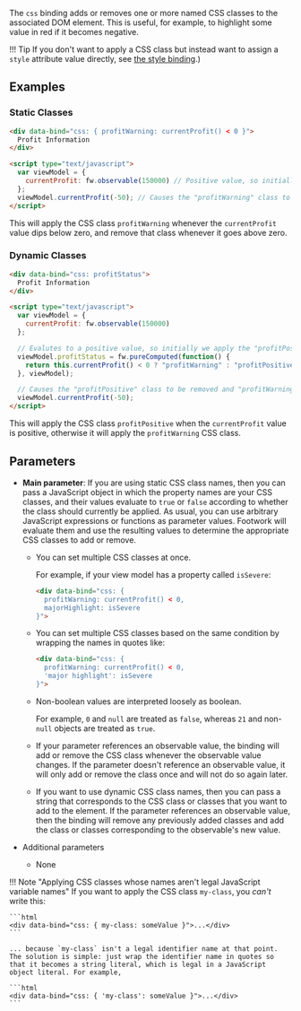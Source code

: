 The `css` binding adds or removes one or more named CSS classes to the associated DOM element. This is useful, for example, to highlight some value in red if it becomes negative.

!!! Tip
    If you don't want to apply a CSS class but instead want to assign a `style` attribute value directly, see [the style binding](style-binding.md).)

## Examples

### Static Classes

```html
<div data-bind="css: { profitWarning: currentProfit() < 0 }">
  Profit Information
</div>

<script type="text/javascript">
  var viewModel = {
    currentProfit: fw.observable(150000) // Positive value, so initially we don't apply the "profitWarning" class
  };
  viewModel.currentProfit(-50); // Causes the "profitWarning" class to be applied
</script>
```

This will apply the CSS class `profitWarning` whenever the `currentProfit` value dips below zero, and remove that class whenever it goes above zero.

### Dynamic Classes

```html
<div data-bind="css: profitStatus">
  Profit Information
</div>

<script type="text/javascript">
  var viewModel = {
    currentProfit: fw.observable(150000)
  };

  // Evalutes to a positive value, so initially we apply the "profitPositive" class
  viewModel.profitStatus = fw.pureComputed(function() {
    return this.currentProfit() < 0 ? "profitWarning" : "profitPositive";
  }, viewModel);

  // Causes the "profitPositive" class to be removed and "profitWarning" class to be added
  viewModel.currentProfit(-50);
</script>
```

This will apply the CSS class `profitPositive` when the `currentProfit` value is positive, otherwise it will apply the `profitWarning` CSS class.

## Parameters

  * **Main parameter**: If you are using static CSS class names, then you can pass a JavaScript object in which the property names are your CSS classes, and their values evaluate to `true` or `false` according to whether the class should currently be applied. As usual, you can use arbitrary JavaScript expressions or functions as parameter values. Footwork will evaluate them and use the resulting values to determine the appropriate CSS classes to add or remove.

      * You can set multiple CSS classes at once.

          For example, if your view model has a property called `isSevere`:

          ```html
          <div data-bind="css: {
            profitWarning: currentProfit() < 0,
            majorHighlight: isSevere
          }">
          ```

      * You can set multiple CSS classes based on the same condition by wrapping the names in quotes like:

          ```html
          <div data-bind="css: {
            profitWarning: currentProfit() < 0,
            'major highlight': isSevere
          }">
          ```

      * Non-boolean values are interpreted loosely as boolean.

          For example, `0` and `null` are treated as `false`, whereas `21` and non-`null` objects are treated as `true`.

      * If your parameter references an observable value, the binding will add or remove the CSS class whenever the observable value changes. If the parameter doesn't reference an observable value, it will only add or remove the class once and will not do so again later.

      * If you want to use dynamic CSS class names, then you can pass a string that corresponds to the CSS class or classes that you want to add to the element. If the parameter references an observable value, then the binding will remove any previously added classes and add the class or classes corresponding to the observable's new value.

  * Additional parameters

      * None

!!! Note "Applying CSS classes whose names aren't legal JavaScript variable names"
    If you want to apply the CSS class `my-class`, you *can't* write this:

    ```html
    <div data-bind="css: { my-class: someValue }">...</div>
    ```

    ... because `my-class` isn't a legal identifier name at that point. The solution is simple: just wrap the identifier name in quotes so that it becomes a string literal, which is legal in a JavaScript object literal. For example,

    ```html
    <div data-bind="css: { 'my-class': someValue }">...</div>
    ```
